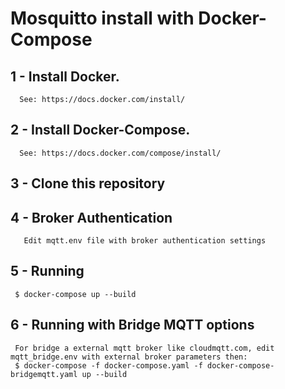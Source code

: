 # Mosquitto install with Docker-Compose

## 1 - Install Docker. 
      See: https://docs.docker.com/install/
## 2 - Install Docker-Compose. 
      See: https://docs.docker.com/compose/install/
## 3 - Clone this repository
## 4 - Broker Authentication
       Edit mqtt.env file with broker authentication settings
## 5 - Running 
     $ docker-compose up --build
## 6 - Running with Bridge MQTT options
     For bridge a external mqtt broker like cloudmqtt.com, edit mqtt_bridge.env with external broker parameters then:
     $ docker-compose -f docker-compose.yaml -f docker-compose-bridgemqtt.yaml up --build
